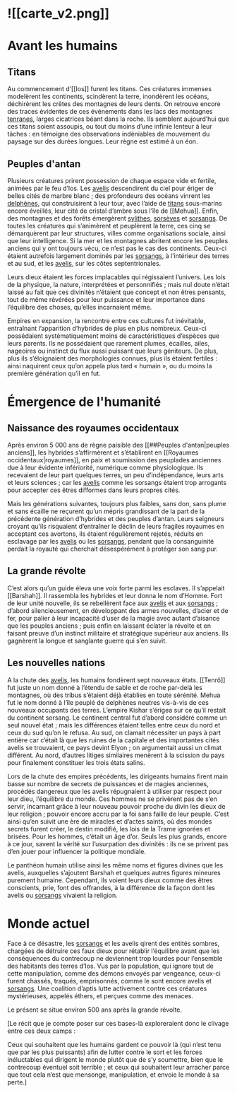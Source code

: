 
```table-of-contents
```
# ![[carte_v2.png]]

# Avant les humains

## Titans

Au commencement d’[[Ios]] furent les titans. Ces créatures immenses modelèrent les continents, scindèrent la terre, inondèrent les océans, déchirèrent les crêtes des montagnes de leurs dents.
On retrouve encore des traces évidentes de ces événements dans les lacs des montagnes [tenranes](Tenrô.md), larges cicatrices béant dans la roche. Ils semblent aujourd’hui que ces titans soient assoupis, ou tout du moins d’une infinie lenteur à leur tâches : en témoigne des observations indéniables de mouvement du paysage sur des durées longues. Leur règne est estimé à un éon. 

## Peuples d'antan

Plusieurs créatures prirent possession de chaque espace vide et fertile, animées par le feu d’Ios. Les [avelis](Avelis.md) descendirent du ciel pour ériger de belles cités de marbre blanc ; des profondeurs des océans vinrent les [delphènes](Delphènes.md), qui construisirent à leur tour, avec l’aide de [titans](#Titans) sous-marins encore éveillés, leur cité de cristal d’ambre sous l’île de [[Mehua]]. Enfin, des montagnes et des forêts émergèrent [sylithes](Sylithes.md), [sorsèves](Sorsèves.md) et [sorsangs](Sorsangs). De toutes les créatures qui s’animèrent et peuplèrent la terre, ces cinq se démarquèrent par leur structures, villes comme organisations sociale, ainsi que leur intelligence.
Si la mer et les montagnes abritent encore les peuples anciens qui y ont toujours vécu, ce n’est pas le cas des continents. Ceux-ci étaient autrefois largement dominés par les [sorsangs](Sorsangs), à l’intérieur des terres et au sud, et les [avelis](Avelis), sur les côtes septentrionales.  
 
Leurs dieux étaient les forces implacables qui régissaient l’univers. Les lois de la physique, la nature, interprétées et personnifiés ; mais nul doute n’était laissé au fait que ces divinités n’étaient que concept et non êtres pensants, tout de même révérées pour leur puissance et leur importance dans l’équilibre des choses, qu’elles incarnaient même.

Empires en expansion, la rencontre entre ces cultures fut inévitable, entraînant l’apparition d’hybrides de plus en plus nombreux. Ceux-ci possédaient systématiquement moins de caractéristiques d’espèces que leurs parents. Ils ne possédaient que rarement plumes, écailles, ailes, nageoires ou instinct du flux aussi puissant que leurs géniteurs. De plus, plus ils s’éloignaient des morphologies connues, plus ils étaient fertiles : ainsi naquirent ceux qu’on appela plus tard « humain », ou du moins la première génération qu’il en fut.

#  Émergence de l'humanité

## Naissance des royaumes occidentaux

Après environ 5 000 ans de règne paisible des [[##Peuples d'antan|peuples anciens]], les hybrides s’affirmèrent et s’établirent en [[Royaumes occidentaux|royaumes]], en paix et soumission des peuplades anciennes due à leur évidente infériorité, numérique comme physiologique. Ils recevaient de leur part quelques terres, un peu d’indépendance, leurs arts et leurs sciences ; car les [avelis](Avelis) comme les sorsangs étaient trop arrogants pour accepter ces êtres difformes dans leurs propres cités.

Mais les générations suivantes, toujours plus faibles, sans don, sans plume et sans écaille ne reçurent qu’un mépris grandissant de la part de la précédente génération d’hybrides et des peuples d’antan. Leurs seigneurs croyant qu’ils risquaient d’entraîner le déclin de leurs fragiles royaumes en acceptant ces avortons, ils étaient régulièrement rejetés, réduits en esclavage par les [avelis](Avelis) ou les [sorsangs](Sorsangs), pendant que la consanguinité perdait la royauté qui cherchait désespérément à protéger son sang pur.

## La grande révolte

C’est alors qu’un guide éleva une voix forte parmi les esclaves. Il s’appelait [[Barshah]]. Il rassembla les hybrides et leur donna le nom d’Homme. Fort de leur unité nouvelle, ils se rebellèrent face aux [avelis](Avelis) et aux [sorsangs](Sorsangs) ; d’abord silencieusement, en développant des armes nouvelles, d’acier et de fer, pour palier à leur incapacité d’user de la magie avec autant d’aisance que les peuples anciens ; puis enfin en laissant éclater la révolte et en faisant preuve d’un instinct militaire et stratégique supérieur aux anciens. Ils gagnèrent la longue et sanglante guerre qui s’en suivit.

## Les nouvelles nations

A la chute des [avelis](Avelis), les humains fondèrent sept nouveaux états. [[Tenrô]] fut juste un nom donné à l’étendu de sable et de roche par-delà les montagnes, où des tribus s’étaient déjà établies en toute sérénité. Mehua fut le nom donné à l’île peuplé de delphènes neutres vis-à-vis de ces nouveaux occupants des terres. L’empire Kishar s’érigea sur ce qu’il restait du continent sorsang. Le continent central fut d’abord considéré comme un seul nouvel état ; mais les différences étaient telles entre ceux du nord et ceux du sud qu’on le refusa. Au sud, on clamait nécessiter un pays à part entière car c’était là que les ruines de la capitale et des importantes cités avelis se trouvaient, ce pays devint Elyon ; on argumentait aussi un climat différent. Au nord, d’autres litiges similaires menèrent à la scission du pays pour finalement constituer les trois états salins.

Lors de la chute des empires précédents, les dirigeants humains firent main basse sur nombre de secrets de puissances et de magies anciennes, procédés dangereux que les avelis répugnaient à utiliser par respect pour leur dieu, l’équilibre du monde. Ces hommes ne se privèrent pas de s’en servir, incarnant grâce à leur nouveau pouvoir proche du divin les dieux de leur religion ; pouvoir encore accru par la foi sans faille de leur peuple. C’est ainsi qu’en suivit une ère de miracles et d’actes saints, où des mondes secrets furent créer, le destin modifié, les lois de la Trame ignorées et brisées. Pour les hommes, c’était un âge d’or. Seuls les plus grands, encore à ce jour, savent la vérité sur l’usurpation des divinités : ils ne se privent pas d’en jouer pour influencer la politique mondiale.

Le panthéon humain utilise ainsi les même noms et figures divines que les avelis, auxquelles s’ajoutent Barshah et quelques autres figures mineures purement humaine. Cependant, ils voient leurs dieux comme des êtres conscients, prie, font des offrandes, à la différence de la façon dont les avelis ou [sorsangs](Sorsangs) vivaient la religion.

# Monde actuel

Face à ce désastre, les [sorsangs](Sorsangs) et les avelis qirent des entités sombres, chargées de détruire ces faux dieux pour rétablir l’équilibre avant que les conséquences du contrecoup ne deviennent trop lourdes pour l’ensemble des habitants des terres d’Ios. Vus par la population, qui ignore tout de cette manipulation, comme des démons envoyés par vengeance, ceux-ci furent chassés, traqués, emprisonnés, comme le sont encore avelis et [sorsangs](Sorsangs). Une coalition d’aptis lutte activement contre ces créatures mystérieuses, appelés éthers, et perçues comme des menaces.

Le présent se situe environ 500 ans après la grande révolte.

[Le récit que je compte poser sur ces bases-là exploreraient donc le clivage entre ces deux camps :

Ceux qui souhaitent que les humains gardent ce pouvoir là (qui n’est tenu que par les plus puissants) afin de lutter contre le sort et les forces inéluctables qui dirigent le monde plutôt que de s’y soumettre, bien que le contrecoup éventuel soit terrible ; et ceux qui souhaitent leur arracher parce que tout cela n’est que mensonge, manipulation, et envoie le monde à sa perte.]

